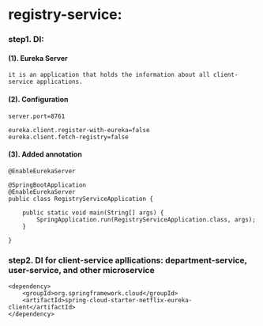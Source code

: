 # registry-service: 
### step1. DI:
#### (1). Eureka Server
`it is an application that holds the information about all client-service applications.`
#### (2). Configuration
```
server.port=8761

eureka.client.register-with-eureka=false
eureka.client.fetch-registry=false
```
#### (3). Added annotation
`@EnableEurekaServer`
```
@SpringBootApplication
@EnableEurekaServer
public class RegistryServiceApplication {

	public static void main(String[] args) {
		SpringApplication.run(RegistryServiceApplication.class, args);
	}

}
```
### step2. DI for client-service apllications: department-service, user-service, and other microservice
```
<dependency>
	<groupId>org.springframework.cloud</groupId>
	<artifactId>spring-cloud-starter-netflix-eureka-client</artifactId>
</dependency>
```
